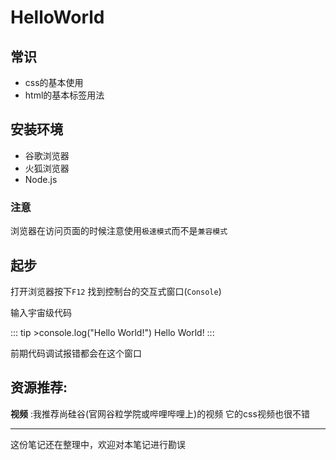 # HelloWorld

## 常识

- css的基本使用
- html的基本标签用法



## 安装环境

- 谷歌浏览器
- 火狐浏览器
- Node.js



### 注意

浏览器在访问页面的时候注意使用`极速模式`而不是`兼容模式`



## 起步

打开浏览器按下`F12` 找到控制台的交互式窗口(`Console`)

输入宇宙级代码

::: tip >console.log("Hello World!")
Hello World!
:::


前期代码调试报错都会在这个窗口 



## 资源推荐:

**视频** :我推荐尚硅谷(官网谷粒学院或哔哩哔哩上)的视频 它的css视频也很不错



---

这份笔记还在整理中，欢迎对本笔记进行勘误